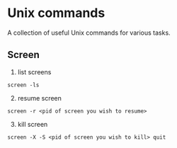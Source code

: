 # Unix commands
A collection of useful Unix commands for various tasks.

## Screen
1) list screens
```shell
screen -ls
```
2) resume screen
```shell
screen -r <pid of screen you wish to resume>
``` 
3) kill screen
```shell
screen -X -S <pid of screen you wish to kill> quit
``` 
